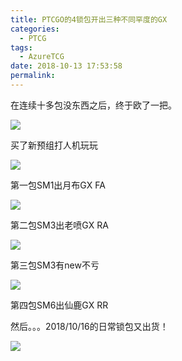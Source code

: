 ```yaml
---
title: PTCGO的4锁包开出三种不同罕度的GX
categories:
  - PTCG
tags:
  - AzureTCG
date: 2018-10-13 17:53:58
permalink: 
---
```

在连续十多包没东西之后，终于欧了一把。

<!--more-->

![](https://raw.githubusercontent.com/oscarcx123/hexo_resource/master/img/ptcg_online_pulled_multiple_rarity_gx_1.png)

买了新预组打人机玩玩

![](https://raw.githubusercontent.com/oscarcx123/hexo_resource/master/img/ptcg_online_pulled_multiple_rarity_gx_2.png)

第一包SM1出月布GX FA

![](https://raw.githubusercontent.com/oscarcx123/hexo_resource/master/img/ptcg_online_pulled_multiple_rarity_gx_3.png)

第二包SM3出老喷GX RA

![](https://raw.githubusercontent.com/oscarcx123/hexo_resource/master/img/ptcg_online_pulled_multiple_rarity_gx_4.png)

第三包SM3有new不亏

![](https://raw.githubusercontent.com/oscarcx123/hexo_resource/master/img/ptcg_online_pulled_multiple_rarity_gx_5.png)

第四包SM6出仙鹿GX RR

然后。。。2018/10/16的日常锁包又出货！

![](https://raw.githubusercontent.com/oscarcx123/hexo_resource/master/img/ptcg_online_pulled_multiple_rarity_gx_6.png)